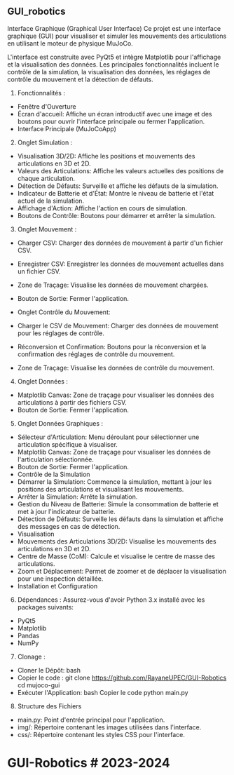 ## GUI_robotics ##
Interface Graphique (Graphical User Interface)
Ce projet est une interface graphique (GUI) pour visualiser et simuler les mouvements des articulations en utilisant le moteur de physique MuJoCo. 

L'interface est construite avec PyQt5 et intègre Matplotlib pour l'affichage et la visualisation des données. Les principales fonctionnalités incluent le contrôle de la simulation, la visualisation des données, les réglages de contrôle du mouvement et la détection de défauts.

1) Fonctionnalités :

- Fenêtre d'Ouverture
- Écran d'accueil: Affiche un écran introductif avec une image et des boutons pour ouvrir l'interface principale ou fermer l'application.
- Interface Principale (MuJoCoApp)

2) Onglet Simulation :

- Visualisation 3D/2D: Affiche les positions et mouvements des articulations en 3D et 2D.
- Valeurs des Articulations: Affiche les valeurs actuelles des positions de chaque articulation.
- Détection de Défauts: Surveille et affiche les défauts de la simulation.
- Indicateur de Batterie et d'État: Montre le niveau de batterie et l'état actuel de la simulation.
- Affichage d'Action: Affiche l'action en cours de simulation.
- Boutons de Contrôle: Boutons pour démarrer et arrêter la simulation.
  
3) Onglet Mouvement :

- Charger CSV: Charger des données de mouvement à partir d'un fichier CSV.
- Enregistrer CSV: Enregistrer les données de mouvement actuelles dans un fichier CSV.
- Zone de Traçage: Visualise les données de mouvement chargées.
- Bouton de Sortie: Fermer l'application.
- Onglet Contrôle du Mouvement:

- Charger le CSV de Mouvement: Charger des données de mouvement pour les réglages de contrôle.
- Réconversion et Confirmation: Boutons pour la réconversion et la confirmation des réglages de contrôle du mouvement.
- Zone de Traçage: Visualise les données de contrôle du mouvement.

4) Onglet Données :

- Matplotlib Canvas: Zone de traçage pour visualiser les données des articulations à partir des fichiers CSV.
- Bouton de Sortie: Fermer l'application.
  
5) Onglet Données Graphiques :

- Sélecteur d'Articulation: Menu déroulant pour sélectionner une articulation spécifique à visualiser.
- Matplotlib Canvas: Zone de traçage pour visualiser les données de l'articulation sélectionnée.
- Bouton de Sortie: Fermer l'application.
- Contrôle de la Simulation
- Démarrer la Simulation: Commence la simulation, mettant à jour les positions des articulations et visualisant les mouvements.
- Arrêter la Simulation: Arrête la simulation.
- Gestion du Niveau de Batterie: Simule la consommation de batterie et met à jour l'indicateur de batterie.
- Détection de Défauts: Surveille les défauts dans la simulation et affiche des messages en cas de détection.
- Visualisation
- Mouvements des Articulations 3D/2D: Visualise les mouvements des articulations en 3D et 2D.
- Centre de Masse (CoM): Calcule et visualise le centre de masse des articulations.
- Zoom et Déplacement: Permet de zoomer et de déplacer la visualisation pour une inspection détaillée.
- Installation et Configuration
  
6) Dépendances : Assurez-vous d'avoir Python 3.x installé avec les packages suivants:
   
- PyQt5
- Matplotlib
- Pandas
- NumPy

7) Clonage :
   
- Cloner le Dépôt: bash
- Copier le code : git clone https://github.com/RayaneUPEC/GUI-Robotics
cd mujoco-gui
- Exécuter l'Application: bash
Copier le code
python main.py

8) Structure des Fichiers

- main.py: Point d'entrée principal pour l'application.
- img/: Répertoire contenant les images utilisées dans l'interface.
- css/: Répertoire contenant les styles CSS pour l'interface.

# GUI-Robotics # 2023-2024
